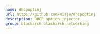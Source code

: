 ```yaml
---
name: dhcpoptinj
url: https://github.com/misje/dhcpoptinj
description: DHCP option injector.
group: blackarch blackarch-networking
---
```

